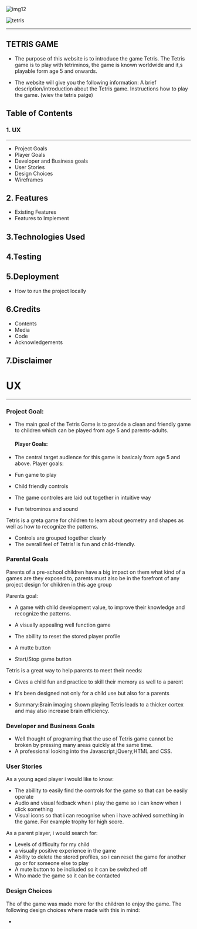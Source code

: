 ![img12](https://user-images.githubusercontent.com/66019489/93011929-35cf5800-f593-11ea-9fcc-9e538f810e28.jpg)






![tetris](https://user-images.githubusercontent.com/66019489/93013063-f6a60480-f59c-11ea-9c0f-1ae71927e64c.png)

----------------------------------------------------------------------------------------------------------------------------------

## TETRIS GAME
* The purpose of this website is to introduce the game Tetris. The Tetris game is to play with tetriminos, the game is known worldwide and it,s playable form age 5 and onwards.

* The website will give you the following information:
A brief description/introduction about the Tetris game.
Instructions how to play the game.
            (wiev the tetris paige)
## Table of Contents
   ### 1. UX
   ----------------------
   * Project Goals
   * Player Goals
   * Developer and Business goals
   * User Stories
   * Design Choices
   * Wireframes

## 2. Features
   * Existing Features
   * Features to Implement
## 3.Technologies Used
## 4.Testing
## 5.Deployment
* How to run the project locally
## 6.Credits
  * Contents
  * Media
  * Code
  * Acknowledgements
## 7.Disclaimer

# UX
-------------------------------------
### Project Goal:
* The main goal of the Tetris Game is to provide a clean and friendly game to children which can be played from age 5 and parents-adults.
  #### Player Goals:
* The central target audience for this game is basicaly from age 5 and above.
Player goals:

* Fun game to play 
* Child friendly controls
* The game controles are laid out together in intuitive way
* Fun tetrominos and sound

Tetris is a greta game for children to learn about geometry and shapes as well as how to recognize the patterns.

* Controls are grouped together clearly
* The overall feel of Tetris! is fun and child-friendly.

### Parental Goals
Parents of a pre-school children have a big impact on them what kind of a games are they exposed to, parents must also be in the forefront of any project design for children in this age group

Parents goal:

* A game with child development value, to improve their knowledge and recognize the patterns.

* A visually appealing well function game

* The abillity to reset the stored player profile

* A mutte button

* Start/Stop game button

Tetris is a great way to help parents to meet their needs:

* Gives a child fun and practice to skill their memory as well to a parent

* It's been designed not only for a child use but also for a parents

* Summary:Brain imaging shown playing Tetris leads to a thicker cortex and may also increase brain efficiency.


### Developer and Business Goals

* Well thought of programing that the use of Tetris game cannot be broken by pressing many areas quickly at the same time.
* A professional looking into the Javascript,jQuery,HTML and CSS.

### User Stories

As a young aged player i would like to know:
* The abillity to easily find the controls for the game so that can be easily operate
* Audio and visual fedback when i play the game so i can know when i click something
* Visual icons so that i can recognise when i have achived something in the game. For example trophy for high score.

As a parent player, i would search for:
* Levels of difficulty for my child
* a visually positive experience in the game
* Ability to delete the stored profiles, so i can reset the game for another go or for someone else to play
* A mute button to be incliuded so it can be switched off
* Who made  the game so it can be contacted

### Design Choices
The of the game was made more for the children to enjoy the game. The following design choices where made with this in mind:
 
 * 